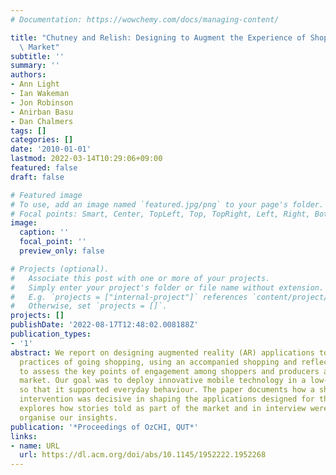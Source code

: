 ```yaml
---
# Documentation: https://wowchemy.com/docs/managing-content/

title: "Chutney and Relish: Designing to Augment the Experience of Shopping at a Farmers'\
  \ Market"
subtitle: ''
summary: ''
authors:
- Ann Light
- Ian Wakeman
- Jon Robinson
- Anirban Basu
- Dan Chalmers
tags: []
categories: []
date: '2010-01-01'
lastmod: 2022-03-14T10:29:06+09:00
featured: false
draft: false

# Featured image
# To use, add an image named `featured.jpg/png` to your page's folder.
# Focal points: Smart, Center, TopLeft, Top, TopRight, Left, Right, BottomLeft, Bottom, BottomRight.
image:
  caption: ''
  focal_point: ''
  preview_only: false

# Projects (optional).
#   Associate this post with one or more of your projects.
#   Simply enter your project's folder or file name without extension.
#   E.g. `projects = ["internal-project"]` references `content/project/deep-learning/index.md`.
#   Otherwise, set `projects = []`.
projects: []
publishDate: '2022-08-17T12:48:02.008188Z'
publication_types:
- '1'
abstract: We report on designing augmented reality (AR) applications to support the
  practices of going shopping, using an accompanied shopping and reflection technique
  to assess the key points of engagement among shoppers and producers at a farmers'
  market. Our goal was to deploy innovative mobile technology in a low-tech context
  so that it supported everyday behaviour. The paper documents how a short research
  intervention was decisive in shaping the applications designed for the AR tool and
  explores how stories told as part of the market and in interview were used to help
  organise our insights.
publication: '*Proceedings of OzCHI, QUT*'
links:
- name: URL
  url: https://dl.acm.org/doi/abs/10.1145/1952222.1952268
---
```

